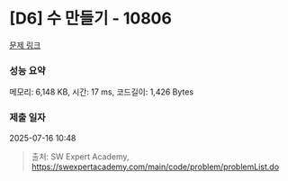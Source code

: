 # [D6] 수 만들기 - 10806 

[문제 링크](https://swexpertacademy.com/main/code/problem/problemDetail.do?contestProbId=AXTC4piqD_IDFASe) 

### 성능 요약

메모리: 6,148 KB, 시간: 17 ms, 코드길이: 1,426 Bytes

### 제출 일자

2025-07-16 10:48



> 출처: SW Expert Academy, https://swexpertacademy.com/main/code/problem/problemList.do